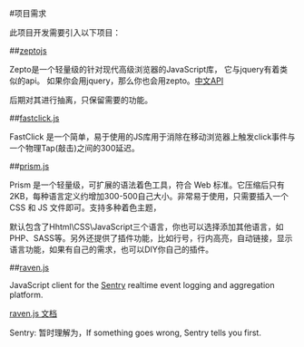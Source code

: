 #项目需求

此项目开发需要引入以下项目：

##[zeptojs](http://zeptojs.com/)

Zepto是一个轻量级的针对现代高级浏览器的JavaScript库， 它与jquery有着类似的api。 如果你会用jquery，那么你也会用zepto。[中文API](http://www.css88.com/doc/zeptojs_api/)

后期对其进行抽离，只保留需要的功能。

##[fastclick.js](https://github.com/ftlabs/fastclick)

FastClick 是一个简单，易于使用的JS库用于消除在移动浏览器上触发click事件与一个物理Tap(敲击)之间的300延迟。

##[prism.js](https://github.com/LeaVerou/prism)

Prism 是一个轻量级，可扩展的语法着色工具，符合 Web 标准。它压缩后只有 2KB，每种语言定义约增加300-500自己大小。非常易于使用，只需要插入一个 CSS 和 JS 文件即可。支持多种着色主题，

默认包含了Hhtml\CSS\JavaScript三个语言，你也可以选择添加其他语言，如PHP、SASS等。另外还提供了插件功能，比如行号，行内高亮，自动链接，显示语言功能，如果有自己的需求，也可以DIY你自己的插件。

##[raven.js](https://github.com/getsentry/raven-js)

JavaScript client for the [Sentry](https://www.getsentry.com/) realtime event logging and aggregation platform.

[raven.js 文档](https://raven-js.readthedocs.org/en/latest/)

Sentry: 暂时理解为，If something goes wrong, 
Sentry tells you first.

##